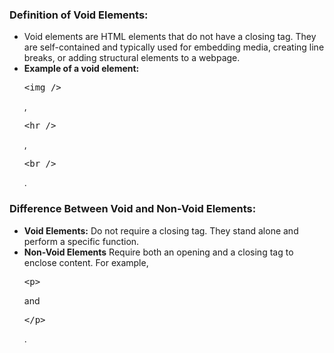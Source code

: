 <section class="explain-green">
    <!-- Comment out sections you don't want -->
    <!--<div class="banner-image"><img class="banner-img" src="https://sc-course-materials.s3.us-west-2.amazonaws.com/frontend-course/assets/html/banner-html5.png"></div>-->
    <!-- end banner image -->
    <div class="main-wrapper">
        <!-- Comment out sections you don't want -->
        <!--<div class="lead-content"><img class="leading-image" src="https://sc-course-materials.s3.us-west-2.amazonaws.com/frontend-course/assets/html/html5-logo-trans.png"></div>-->
        <!-- end leading content -->
        <div class="content-lesson">
            <h3>Definition of Void Elements:</h3>
            <p>
            <ul style="list-type: disc">
                <li>Void elements are HTML elements that do not have a closing tag. They are self-contained and typically used for embedding media, creating line breaks, or adding structural elements to a webpage.</li>
                <li><strong>Example of a void element:</strong> <pre class="tag-highlight">&lt;img /&gt;</pre>, <pre class="tag-highlight">&lt;hr /&gt;</pre>, <pre class="tag-highlight">&lt;br /&gt;</pre>.</li>
            </ul>
            </p>
            <h3>Difference Between Void and Non-Void Elements:</h3>
            <p>
            <ul style="list-type: disc">
                <li><strong>Void Elements:</strong> Do not require a closing tag. They stand alone and perform a specific function.</li>
                <li><strong>Non-Void Elements</strong> Require both an opening and a closing tag to enclose content. For example, <pre class="tag-highlight">&lt;p&gt;</pre> and <pre class="tag-highlight">&lt;/p&gt;</pre>.</li>
                </ul>
                </li>
            </ul>
            </p>
        </div>
        <!-- Comment out sections you don't want -->
        <!--<div class="trail-content"><img class="trailing-image" src="https://sc-course-materials.s3.us-west-2.amazonaws.com/frontend-course/assets/html/accessibilty.png"></div>-->
        <!-- end leading content -->
    </div>
    <!-- Comment out sections you don't want -->
    <!--<div class="banner-image"><img class="banner-img" src="https://sc-course-materials.s3.us-west-2.amazonaws.com/frontend-course/assets/html/banner-html5.png"></div>-->
    <!-- end bottom banner -->
</section>